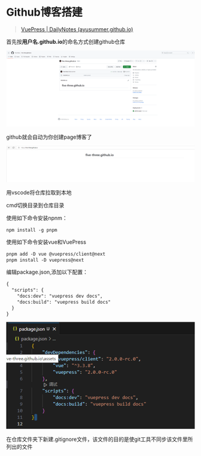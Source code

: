 # Github博客搭建

> [VuePress | DailyNotes (ayusummer.github.io)](https://ayusummer.github.io/DailyNotes/NoteTools/VuePress.html)

首先按**用户名.github.io**的命名方式创建github仓库

![image-20231118223809672](./assets/image-20231118223809672.png)

github就会自动为你创建page博客了

![image-20231118223831765](./assets/image-20231118223831765.png)

用vscode将仓库拉取到本地

cmd切换目录到仓库目录

使用如下命令安装npnm：

```
npm install -g pnpm
```

使用如下命令安装vue和VuePress

```
pnpm add -D vue @vuepress/client@next
pnpm install -D vuepress@next
```

编辑package.json,添加以下配置：

```
{
  "scripts": {
    "docs:dev": "vuepress dev docs",
    "docs:build": "vuepress build docs"
  }
}
```

![image-20231118225058212](./assets/image-20231118225058212.png)

在仓库文件夹下新建.gitignore文件，该文件的目的是使git工具不同步该文件里所列出的文件

